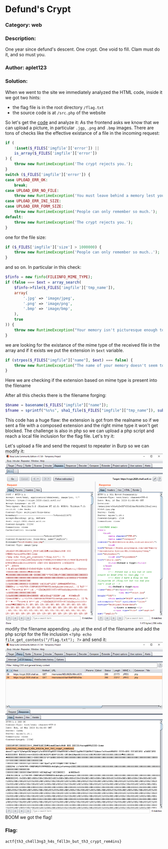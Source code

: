 # Defund's Crypt
### Category: web
### Description:
One year since defund's descent. One crypt. One void to fill. Clam must do it, and so must you.
### Author: aplet123

### Solution:
When we went to the site we immediately analyzed the HTML code, inside it we got two hints:

- the flag file is in the root directory `/flag.txt`
- the source code is at `/src.php` of the website

So let's get the [code](src.php) and analyze it:
As the frontend asks we know that we can upload a picture, in particular `.jgp`, `.png` and `.bmp` images.
There are tons of checks like the effective existance of a file in the incoming request:
```php
if (
    !isset($_FILES['imgfile']['error']) ||
    is_array($_FILES['imgfile']['error'])
) {
    throw new RuntimeException('The crypt rejects you.');
}
switch ($_FILES['imgfile']['error']) {
case UPLOAD_ERR_OK:
    break;
case UPLOAD_ERR_NO_FILE:
    throw new RuntimeException('You must leave behind a memory lest you be forgotten forever.');
case UPLOAD_ERR_INI_SIZE:
case UPLOAD_ERR_FORM_SIZE:
    throw new RuntimeException('People can only remember so much.');
default:
    throw new RuntimeException('The crypt rejects you.');
}          
```
one for the file size:
```php
if ($_FILES['imgfile']['size'] > 1000000) {
    throw new RuntimeException('People can only remember so much..');
}
```
and so on.
In particular in this check:
```php
$finfo = new finfo(FILEINFO_MIME_TYPE);
if (false === $ext = array_search(
    $finfo->file($_FILES['imgfile']['tmp_name']),
    array(
        '.jpg' => 'image/jpeg',
        '.png' => 'image/png',
        '.bmp' => 'image/bmp',
    ),
    true
)) {
    throw new RuntimeException("Your memory isn't picturesque enough to be remembered.");
}
```
we are looking for the existance of the mime type of the received file in the array and if it exists we put the extension in `$ext` variable. 
```php
if (strpos($_FILES["imgfile"]["name"], $ext) === false) {
    throw new RuntimeException("The name of your memory doesn't seem to match its content.");
}
```
Here we are checking if the extension based on mime type is present into the filename

After all this checks there is the filename forging:
```php
$bname = basename($_FILES["imgfile"]["name"]);
$fname = sprintf("%s%s", sha1_file($_FILES["imgfile"]["tmp_name"]), substr($bname, strpos($bname, ".")));
```
This code has a huge flaw: the extension is got from the realname so if we sent a file with a composed extension and the right mime type it won't get blocked.
The challenge is also in php so we can upload a php script and reach a local file inclusion for the flag file. Let's try it:

Let's upload a file and send the request to repeater in Burp so we can modify it:
![request](request.png)
modify the filename appending `.php` at the end of the filename and add the php script for the file inclusion `<?php echo file_get_contents("/flag.txt"); ?>`
and send it:
![flag](flag_response.png)
BOOM we got the flag!
### Flag:
```
actf{th3_ch4ll3ng3_h4s_f4ll3n_but_th3_crypt_rem4ins}
```